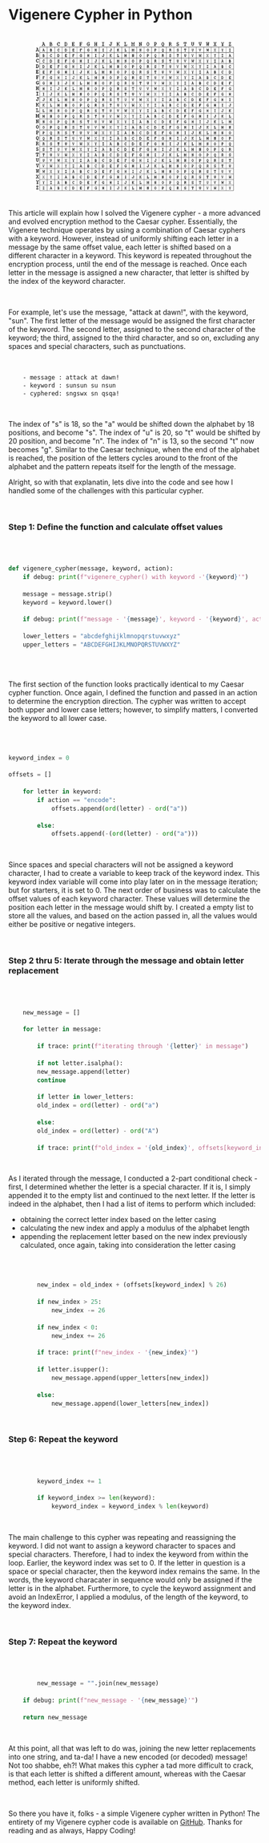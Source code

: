 # Vigenere Cypher in Python 
<br>             

<div align="center">
<img style="float: block; margin: 0" width="400" height="300" src="vigenere-image.jpeg"> 
</div>

<br>

This article will explain how I solved the Vigenere cypher - a more advanced and evolved encryption method to the Caesar cypher. Essentially, the Vigenere technique operates by using a combination of Caesar cyphers with a keyword. However, instead of uniformly shifting each letter in a message by the same offset value, each letter is shifted based on a different character in a keyword. This keyword is repeated throughout the encryption process, until the end of the message is reached. Once each letter in the message is assigned a new character, that letter is shifted by the index of the keyword character. 

<br>

For example, let's use the message, "attack at dawn!", with the keyword, "sun". The first letter of the message would be assigned the first character of the keyword. The second letter, assigned to the second character of the keyword; the third, assigned to the third character, and so on, excluding any spaces and special characters, such as punctuations. 

<br>

        - message : attack at dawn!
        - keyword : sunsun su nsun
        - cyphered: sngswx sn qsqa!

<br>

The index of "s" is 18, so the "a" would be shifted down the alphabet by 18 positions, and become "s". The index of "u" is 20, so "t" would be shifted by 20 position, and become "n". The index of "n" is 13, so the second "t" now becomes "g". Similar to the Caesar technique, when the end of the alphabet is reached, the position of the letters cycles around to the front of the alphabet and the pattern repeats itself for the length of the message.

Alright, so with that explanatin, lets dive into the code and see how I handled some of the challenges with this particular cypher. 

<br>

### Step 1: Define the function and calculate offset values
<br>

```python

def vigenere_cypher(message, keyword, action):
    if debug: print(f"vigenere_cypher() with keyword -'{keyword}'")

    message = message.strip()
    keyword = keyword.lower()

    if debug: print(f"message - '{message}', keyword - '{keyword}', action - '{action}'")

    lower_letters = "abcdefghijklmnopqrstuvwxyz"
    upper_letters = "ABCDEFGHIJKLMNOPQRSTUVWXYZ"
    
```
<br>

The first section of the function looks practically identical to my Caesar cypher function. Once again, I defined the function and passed in an action to determine the encryption direction. The cypher was written to accept both upper and lower case letters; however, to simplify matters, I converted the keyword to all lower case. 

<br>

```python

keyword_index = 0

offsets = []
    
    for letter in keyword:
        if action == "encode":
            offsets.append(ord(letter) - ord("a"))
        
        else:
            offsets.append(-(ord(letter) - ord("a")))

```

<br>

Since spaces and special characters will not be assigned a keyword character, I had to create a variable to keep track of the keyword index. This keyword index variable will come into play later on in the message iteration; but for starters, it is set to 0. The next order of business was to calculate the offset values of each keyword character. These values will determine the position each letter in the message would shift by. I created a empty list to store all the values, and based on the action passed in, all the values would either be positive or negative integers. 

<br>

### Step 2 thru 5: Iterate through the message and obtain letter replacement
<br>

```python

    new_message = []

    for letter in message:

        if trace: print(f"iterating through '{letter}' in message")
        
        if not letter.isalpha():
        new_message.append(letter)
        continue

        if letter in lower_letters:
        old_index = ord(letter) - ord("a")

        else:
        old_index = ord(letter) - ord("A")

        if trace: print(f"old_index = '{old_index}', offsets[keyword_index] = '{offsets[keyword_index]}', new_message - '{new_message}'")

```

<br>

As I iterated through the message, I conducted a 2-part conditional check - first, I  determined whether the letter is a special character. If it is, I simply appended it to the empty list and continued to the next letter. If the letter is indeed in the alphabet, then I had a list of items to perform which included: 

- obtaining the correct letter index based on the letter casing
- calculating the new index and apply a modulus of the alphabet length 
- appending the replacement letter based on the new index previously calculated, once again, taking into consideration the letter casing

<br>

```python

        new_index = old_index + (offsets[keyword_index] % 26)

        if new_index > 25:
            new_index -= 26

        if new_index < 0:
            new_index += 26

        if trace: print(f"new_index - '{new_index}'")

        if letter.isupper():
            new_message.append(upper_letters[new_index])

        else:
            new_message.append(lower_letters[new_index])

```

<br>

### Step 6: Repeat the keyword
<br>

```python

        keyword_index += 1

        if keyword_index >= len(keyword):
            keyword_index = keyword_index % len(keyword)

```

<br>

The main challenge to this cypher was repeating and reassigning the keyword. I did not want to assign a keyword character to spaces and special characters. Therefore, I had to index the keyword from within the loop. Earlier, the keyword index was set to 0. If the letter in question is a space or special character, then the keyword index remains the same. In the words, the keyword characater in sequence would only be assigned if the letter is in the alphabet. Furthermore, to cycle the keyword assignment and avoid an IndexError, I applied a modulus, of the length of the keyword, to the keyword index. 

<br>

### Step 7: Repeat the keyword
<br>

```python

        new_message = "".join(new_message)
        
    if debug: print(f"new_message - '{new_message}'")
        
    return new_message

```

<br>

At this point, all that was left to do was, joining the new letter replacements into one string, and ta-da! I have a new encoded (or decoded) message! Not too shabbe, eh?! What makes this cypher a tad more difficult to crack, is that each letter is shifted a different amount, whereas with the Caesar method, each letter is uniformly shifted. 

<br>

So there you have it, folks - a simple Vigenere cypher written in Python! The entirety of my Vigenere cypher code is available on [GitHub](https://github.com/kimiekomi/code_crack). Thanks for reading and as always, Happy Coding!


























